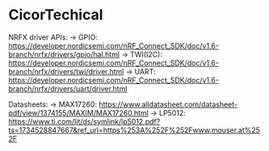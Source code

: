 # CicorTechical

NRFX driver APIs:
-> GPIO: https://developer.nordicsemi.com/nRF_Connect_SDK/doc/v1.6-branch/nrfx/drivers/gpio/hal.html
-> TWI(I2C): https://developer.nordicsemi.com/nRF_Connect_SDK/doc/v1.6-branch/nrfx/drivers/twi/driver.html
-> UART: https://developer.nordicsemi.com/nRF_Connect_SDK/doc/v1.6-branch/nrfx/drivers/uart/driver.html

Datasheets:
-> MAX17260: https://www.alldatasheet.com/datasheet-pdf/view/1374155/MAXIM/MAX17260.html
-> LP5012: https://www.ti.com/lit/ds/symlink/lp5012.pdf?ts=1734528847667&ref_url=https%253A%252F%252Fwww.mouser.at%252F

